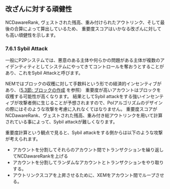 ## 改ざんに対する頑健性

NCDawareRank, ヴェストされた残高、重み付けられたアウトリンク、そして最後の合算によって算出しているため、
重要度スコアはいかなる改ざんに対しても高い頑健性を示します。

### 7.6.1 Sybil Attack

一般にP2Pシステムでは、悪意のある主体や何らかの問題がある主体が複数のアイデンティティとしてシステムにやってきてコントロールを奪おうとすることがあり、これをSybil Attackと呼びます。

NEMではブロックの収穫に対して手数料という形での経済的インセンティブがあり、（[5.3節: ブロックの作成](/Blockchain/5.3.md) を参照）
重要度が高いアカウントはブロックを収穫する可能性が高くなります。
結果としてSybil attackをする強いインセンティブが攻撃者側に生じることが予想されますので、PoIアルゴリズムのデザインの際にはそのような攻撃を考慮に入れなくてはなりません。
重要度スコアがNCDawareRank、ヴェストされた残高、重み付き総アウトリンクを用いて計算されている事によって、Sybil attackが難しくなります。

重要度計算という観点で見ると、Sybil attackをする側からは以下のような攻撃が考えられます。

* アカウントを分割してそれらのアカウント間でトランザクションを繰り返してNCDawareRankを上げる
* アカウントを分割してランダムなアカウントとトランザクションをやり取りする。
* アウトリンクスコアを上昇させるために、XEMをアカウント間でループさせる。


